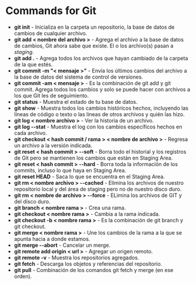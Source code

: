 # Commands for Git

- **git init** - Inicializa en la carpeta un repositorio, la base de datos de cambios de cualquier archivo.
- **git add < nombre del archivo >** - Agrega el archivo a la base de datos de cambios, Git ahora sabe que existe. El o los archivo(s) pasan a *staging*.
- **git add .** - Agrega todos los archivos que hayan cambiado de la carpeta de la que estés.
- **git commit -m "< mensaje >"** - Envía los últimos cambios del archivo a la base de datos del sistema de control de versiones.
- **git commit -am < mensaje >** - Es la combinación de git add y git commit. Agrega todos los cambios y solo se puede hacer con archivos a los que Git les de seguimiento.
- **git status** - Muestra el estado de tu base de datos.
- **git show** - Muestra todos los cambios históricos hechos, incluyendo las líneas de código o texto o las lineas de otros archivos y quién las hizo.
- **git log < nombre archivo >** - Ver la historia de un archivo.
- **git log --stat** - Muestra el log con los cambios específicos hechos en cada archivo.
- **git checkout < hash commit / rama > < nombre de archivo >** - Regresa un archivo a la versión indicada.
- **git reset < hash commit > --soft** - Borra todo el historial y los registros de Git pero se mantienen los cambios que están en Staging Area.
- **git reset < hash commit > --hard** - Borra toda la información de los commits, incluso lo que haya en Staging Area.
- **git reset HEAD** - Saca lo que se encuentra en el Staging Area.
- **git rm < nombre archivo > --cached** - Elimina los archivos de nuestro repositorio local y del área de staging pero no de nuestro disco duro.
- **git rm < nombre de archivo > --force** - ELimina los archivos de GIT y del disco duro.
- **git branch < nombre rama >** - Crea una rama.
- **git checkout < nombre rama >** - Cambia a la rama indicada.
- **git checkout -b < nombre rama >** - Es la combinación de git branch y git checkout.
- **git merge < nombre rama >** - Une los cambios de la rama a la que se apunta hacia a donde estamos.
- **git merge --abort** - Cancelar un merge.
- **git remote add origin < url >** - Agregar un origen remoto.
- **git remote -v** - Muestra los repositorios agregados.
- **git fetch** - Descarga los objetos y referencias del repositorio.
- **git pull** - Combinación de los comandos git fetch y merge (en ese orden).

